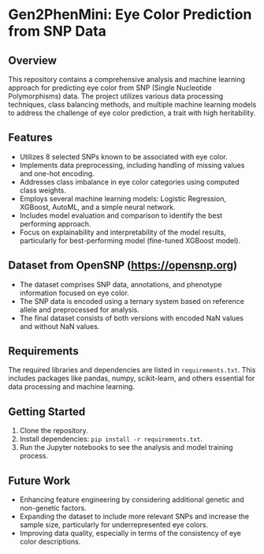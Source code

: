 # Gen2PhenMini: Eye Color Prediction from SNP Data

## Overview
This repository contains a comprehensive analysis and machine learning approach for predicting eye color from SNP (Single Nucleotide Polymorphisms) data. The project utilizes various data processing techniques, class balancing methods, and multiple machine learning models to address the challenge of eye color prediction, a trait with high heritability.

## Features
- Utilizes 8 selected SNPs known to be associated with eye color.
- Implements data preprocessing, including handling of missing values and one-hot encoding.
- Addresses class imbalance in eye color categories using computed class weights.
- Employs several machine learning models: Logistic Regression, XGBoost, AutoML, and a simple neural network.
- Includes model evaluation and comparison to identify the best performing approach.
- Focus on explainability and interpretability of the model results, particularly for best-performing model (fine-tuned XGBoost model).

## Dataset from OpenSNP (https://opensnp.org)
- The dataset comprises SNP data, annotations, and phenotype information focused on eye color.
- The SNP data is encoded using a ternary system based on reference allele and preprocessed for analysis.
- The final dataset consists of both versions with encoded NaN values and without NaN values.

## Requirements
The required libraries and dependencies are listed in `requirements.txt`. This includes packages like pandas, numpy, scikit-learn, and others essential for data processing and machine learning.

## Getting Started
1. Clone the repository.
2. Install dependencies: `pip install -r requirements.txt`.
3. Run the Jupyter notebooks to see the analysis and model training process.

## Future Work
- Enhancing feature engineering by considering additional genetic and non-genetic factors.
- Expanding the dataset to include more relevant SNPs and increase the sample size, particularly for underrepresented eye colors.
- Improving data quality, especially in terms of the consistency of eye color descriptions.